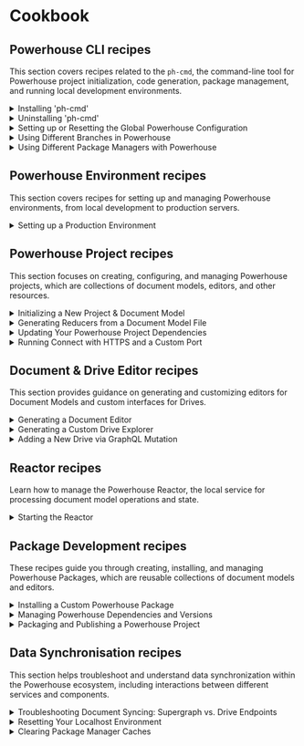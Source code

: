# Cookbook

## Powerhouse CLI recipes

This section covers recipes related to the `ph-cmd`, the command-line tool for Powerhouse project initialization, code generation, package management, and running local development environments.

<details id="installing-ph-cmd">
<summary>Installing 'ph-cmd'</summary>

## How to install Powerhouse CLI

---

## Problem statement

You need to install the Powerhouse CLI (`ph-cmd`) to create and manage Powerhouse projects.

## Prerequisites

- node.js 22 installed
- pnpm package manager 10 installed
- Terminal or command prompt access

## Solution

### Step 1: Install the CLI globally

```bash
pnpm install -g ph-cmd
```

### Step 2: Verify the installation

```bash
ph-cmd --version
```

### Optional: Install specific versions

```bash
# For the staging version
pnpm install -g ph-cmd@staging

# For a specific version
pnpm install -g ph-cmd@<version>
```

## Expected outcome

- Powerhouse CLI (`ph-cmd`) installed globally on your system
- Access to all Powerhouse CLI commands for project creation and management

## Common issues and solutions

- Issue: Permission errors during installation
  - Solution: Use `sudo` on Unix-based systems or run as administrator on Windows
- Issue: Version conflicts
  - Solution: Clean your system using the uninstallation recipe before installing a new version

## Related recipes

- [Installing 'ph-cmd'](#installing-ph-cmd)
- [Uninstalling 'ph-cmd'](#uninstalling-ph-cmd)
- [Setting up or Resetting the Global Powerhouse Configuration](#setting-up-or-resetting-the-global-powerhouse-configuration)

## Further reading

- [Powerhouse Builder Tools](/academy/MasteryTrack/BuilderEnvironment/BuilderTools)
</details>

<details id="uninstalling-ph-cmd">
<summary>Uninstalling 'ph-cmd'</summary>

## How to uninstall Powerhouse CLI

---

## Problem statement

You want to perform a clean installation of the Powerhouse CLI.

## Prerequisites

- Powerhouse CLI (`ph-cmd`) installed
- A terminal or IDE

## Solution

### Step 1: Uninstall `ph-cmd`

```bash
pnpm uninstall -g ph-cmd
```

### Step 2: Remove the global setups folder

```bash
rm -rf ~/.ph
```

## Expected outcome

- Your system should now be clean from the Powerhouse CLI

## Common issues and solutions

- Issue: Outdated version
  - Solution: Uninstall and reinstall the Powerhouse CLI

## Related recipes

- [Installing 'ph-cmd'](#installing-ph-cmd)
- [Uninstalling 'ph-cmd'](#uninstalling-ph-cmd)
- [Setting up or Resetting the Global Powerhouse Configuration](#setting-up-or-resetting-the-global-powerhouse-configuration)

## Further reading

- [Powerhouse Builder Tools](/academy/MasteryTrack/BuilderEnvironment/BuilderTools)
- [Create A New Powerhouse Project](/academy/GetStarted/CreateNewPowerhouseProject)
</details>

<details id="setting-up-or-resetting-the-global-powerhouse-configuration">
<summary>Setting up or Resetting the Global Powerhouse Configuration</summary>

## How to set up or reset the global Powerhouse configuration

---

## Problem statement

You need to initialize the global Powerhouse configuration for the first time, or reset it to resolve issues or start fresh. This might also involve switching to a specific dependency environment like staging.

## Prerequisites

- Powerhouse CLI (`ph-cmd`) installed
- Terminal or command prompt access

## Solution

### Step 1: (Optional) Remove existing configuration

If you suspect issues with your current global setup or want a completely clean slate, remove the existing global configuration directory. **Skip this if setting up for the first time.**

```bash
# Use with caution: this removes your global settings and downloaded dependencies.
rm -rf ~/.ph
```

### Step 2: Set up global defaults

Initialize the default global project configuration.

```bash
ph setup-globals
```

### Step 3: (Optional) Switch to a specific environment (e.g., staging)

If you need to use non-production dependencies, switch the global environment.

```bash
# Switch to staging dependencies
ph use staging

# Or switch back to the latest stable versions
# ph use latest
```

## Expected outcome

- A `~/.ph` directory is created or reset.
- The global project is configured, potentially using the specified environment (e.g., staging).
- You are ready to initialize or work with Powerhouse projects using the defined global settings.

## Common issues and solutions

- Issue: Commands fail after removing `~/.ph`.
  - Solution: Ensure you run `ph setup-globals` afterwards.
- Issue: Need to use specific local dependencies globally.
  - Solution: Use `ph use local /path/to/local/packages`.

## Related recipes

- [Installing 'ph-cmd'](#installing-ph-cmd)
- [Uninstalling 'ph-cmd'](#uninstalling-ph-cmd)
- [Using Different Branches in Powerhouse](#using-different-branches-in-powerhouse)

## Further reading

- [Powerhouse Builder Tools](/academy/MasteryTrack/BuilderEnvironment/BuilderTools)
- [GraphQL Schema Best Practices](/academy/MasteryTrack/WorkWithData/GraphQLAtPowerhouse)
</details>

<details id="using-different-branches-in-powerhouse">
<summary>Using Different Branches in Powerhouse</summary>

## How to use different branches in Powerhouse

---

## Problem statement

You need to access experimental features, bugfixes, or development versions of Powerhouse components that aren't yet available in the stable release.

## Prerequisites

- Terminal or command prompt access
- pnpm package manager 10 installed
- Node.js 22 installed

## Solution

### Step 1: Install CLI with specific branch

Choose the appropriate installation command based on your needs:

```bash
# For latest stable version
pnpm install -g ph-cmd

# For development version
pnpm install -g ph-cmd@dev

# For staging version
pnpm install -g ph-cmd@staging
```

### Step 2: Initialize project with specific branch

When creating a new project, you can specify which branch to use:

```bash
# Use latest stable version of the boilerplate
ph init

# Use development version of the boilerplate
ph init --dev

# Use staging version of the boilerplate
ph init --staging
```

### Step 3: Switch dependencies for existing project

For existing projects, you can switch all dependencies to different versions:

```bash
# Switch to latest production versions
ph use

# Switch to development versions
ph use dev

# Switch to production versions
ph use prod
```

## Expected outcome

- Access to the specified version of Powerhouse components
- Ability to test experimental features or bugfixes
- Project configured with the chosen branch's dependencies

## Common issues and solutions

- Issue: Experimental features not working as expected
  - Solution: This is normal as these versions may contain untested features. Consider switching back to stable versions if issues persist.
- Issue: Version conflicts between components
  - Solution: Ensure all components are using the same branch version. Use `ph use` commands to synchronize versions.

## Related recipes

- [Installing 'ph-cmd'](#installing-ph-cmd)
- Updating Your Powerhouse Project Dependencies
- [Setting up or Resetting the Global Powerhouse Configuration](#setting-up-or-resetting-the-global-powerhouse-configuration)

## Further reading

- [Powerhouse Builder Tools](/academy/MasteryTrack/BuilderEnvironment/BuilderTools)
</details>

<details id="using-different-package-managers-with-powerhouse">
<summary>Using Different Package Managers with Powerhouse</summary>

## How to use different package managers with Powerhouse

---

## Problem statement

You want to use a different package manager (npm, yarn, or bun) instead of pnpm for managing Powerhouse projects and dependencies.

## Prerequisites

- Node.js 22 installed
- Your preferred package manager installed (npm, yarn, or bun)
- Terminal or command prompt access

## Solution

### Step 1: Install the CLI with Your Preferred Package Manager

Choose the appropriate installation command based on your package manager:

```bash
# Using npm
npm install -g ph-cmd --legacy-peer-deps

# Using yarn
yarn global add ph-cmd

# Using bun
bun install -g ph-cmd

# Using pnpm (default)
pnpm install -g ph-cmd
```

### Step 2: Configure PATH for Global Binaries

For yarn and bun, you need to add their global binary directories to your PATH:

#### For Yarn:

```bash
# Add this to your ~/.bashrc, ~/.zshrc, or equivalent
export PATH="$PATH:$(yarn global bin)"
```

#### For Bun:

```bash
# Add this to your ~/.bashrc, ~/.zshrc, or equivalent
export PATH="$PATH:$HOME/.bun/bin"
```

After adding these lines, reload your shell configuration:

```bash
source ~/.bashrc  # or source ~/.zshrc
```

### Step 3: Verify Installation

Check that the CLI is properly installed and accessible:

```bash
ph-cmd --version
```

### Step 4: Using Different Package Managers in Projects

When working with Powerhouse projects, you can specify your preferred package manager:

```bash
# Initialize a project with npm
ph init --package-manager npm

# Initialize a project with yarn
ph init --package-manager yarn

# Initialize a project with bun
ph init --package-manager bun

# Initialize a project with pnpm (preferred default)
ph init --package-manager pnpm
```

## Expected outcome

- Powerhouse CLI installed and accessible through your preferred package manager
- Ability to manage Powerhouse projects using your chosen package manager
- Proper PATH configuration for global binaries

## Common issues and solutions

- Issue: Command not found after installation
  - Solution: Ensure the global binary directory is in your PATH (especially for yarn and bun)
  - Solution: Try running the command with the full path to verify installation
- Issue: Permission errors during installation
  - Solution: Use `sudo` on Unix-based systems or run as administrator on Windows
- Issue: Package manager conflicts
  - Solution: Stick to one package manager per project to avoid lockfile conflicts

## Related recipes

- [Installing 'ph-cmd'](#installing-ph-cmd)
- [Uninstalling 'ph-cmd'](#uninstalling-ph-cmd)
- [Setting up or Resetting the Global Powerhouse Configuration](#setting-up-or-resetting-the-global-powerhouse-configuration)

## Further reading

- [Powerhouse Builder Tools](/academy/MasteryTrack/BuilderEnvironment/BuilderTools)
- [Yarn Global Installation Guide](https://classic.yarnpkg.com/lang/en/docs/cli/global/)
- [Bun Installation Guide](https://bun.sh/docs/installation#how-to-add-your-path)
</details>

## Powerhouse Environment recipes

This section covers recipes for setting up and managing Powerhouse environments, from local development to production servers.

<details id="setting-up-a-production-environment">
<summary>Setting up a Production Environment</summary>

## How to set up a Production Powerhouse Environment

---

## Problem statement

You need to set up a new production-ready server to host and run your Powerhouse services (Connect and Switchboard).

## Prerequisites

- A Linux-based server (Ubuntu or Debian recommended) with `sudo` privileges.
- A registered domain name.
- DNS `A` records for your `connect` and `switchboard` subdomains pointing to your server's public IP address.

## Solution

### Step 1: Install Powerhouse Services

SSH into your server and run the universal installation script. This will install Node.js, pnpm, and prepare the system for Powerhouse services.

```bash
curl -fsSL https://apps.powerhouse.io/install | bash
```

### Step 2: Reload Your Shell

After the installation, reload your shell's configuration to recognize the new commands.

```bash
source ~/.bashrc  # Or source ~/.zshrc if using zsh
```

### Step 3: Initialize a Project

Create a project directory for your services. The `ph-init` command sets up the basic structure. Move into the directory after creation.

```bash
ph-init my-powerhouse-services
cd my-powerhouse-services
```

### Step 4: Configure Services

Run the interactive setup command. This will guide you through configuring Nginx, PM2, databases, and SSL.

```bash
ph service setup
```

During the setup, you will be prompted for:

- **Packages to install:** You can pre-install any Powerhouse packages you need. (Optional)
- **Database:** Choose between a local PostgreSQL setup or connecting to a remote database.
- **SSL Certificate:** Select Let's Encrypt for a production setup. You will need to provide your domain and subdomains.

## Expected outcome

- Powerhouse Connect and Switchboard services are installed, configured, and running on your server.
- Nginx is set up as a reverse proxy with SSL certificates from Let's Encrypt.
- Services are managed by PM2 and will restart automatically on boot or if they crash.
- You can access your services securely at `https://connect.yourdomain.com` and `https://switchboard.yourdomain.com`.

## Common issues and solutions

- **Issue:** `ph: command not found`
  - **Solution:** Ensure you have reloaded your shell with `source ~/.bashrc` or have restarted your terminal session.
- **Issue:** Let's Encrypt SSL certificate creation fails.
  - **Solution:** Verify that your domain's DNS records have fully propagated and are pointing to the correct server IP. This can take some time.
- **Issue:** Services fail to start.
  - **Solution:** Check the service logs for errors using `ph service logs` or `pm2 logs`.

## Related recipes

- [Installing a Custom Powerhouse Package](#installing-a-custom-powerhouse-package)

## Further reading

- [Full Setup Guide](/academy/MasteryTrack/Launch/SetupEnvironment)
</details>

## Powerhouse Project recipes

This section focuses on creating, configuring, and managing Powerhouse projects, which are collections of document models, editors, and other resources.

<details id="initializing-a-new-project-and-document-model">
<summary>Initializing a New Project & Document Model</summary>

## How to initialize a new project and document model

---

## Problem statement

You need to create a new, empty document model within a Powerhouse project using the local Connect application (Studio mode) to represent a workflow of a business process.

## Prerequisites

- Powerhouse CLI (`ph-cmd`) installed
- A Powerhouse project initialized (see [Initializing a Powerhouse Project Recipe](#powerhouse-cli-recipes)) or follow Step 1 & 2 below.
- Access to a terminal or command prompt
- A web browser

## Solution

### Step 1: Initialize a Powerhouse Project (if needed)

If you haven't already, create a new Powerhouse project:

```bash
ph init
# Follow the prompts to name your project
```

### Step 2: Navigate to Project Directory

Change your current directory to the newly created project folder:

```bash
cd <yourprojectname>
```

### Step 3: Start the Local Connect Application

Run the `connect` command to start the local development environment:

```bash
ph connect
```

Wait for the output indicating the server is running (e.g., `Local: http://localhost:3000/`).

### Step 4: Open Connect in Browser

A browser window should open automatically to `http://localhost:3000/`. If not, navigate there manually.

### Step 5: Access Your Local Drive

Click on your local drive displayed on the Connect interface.

### Step 6: Create the Document Model

In the "New Document" section at the bottom of the page, click the `DocumentModel` button.

## Expected outcome

- An empty document model is created and opened in the Document Model Editor within the Connect application.
- You are ready to start defining the schema and logic for your new model.

## Common issues and solutions

- Issue: `ph connect` command fails.
  - Solution: Ensure `ph-cmd` is installed correctly (`ph-cmd --version`). Check for port conflicts if `3000` is already in use. Make sure you are inside the project directory created by `ph init`.
- Issue: Browser window doesn't open automatically.
  - Solution: Manually open `http://localhost:3000/` in your browser.
- Issue: Cannot find the `DocumentModel` button.
  - Solution: Ensure you have navigated into your local drive within the Connect application first.

## Related recipes

- [Initializing a Powerhouse Project](#powerhouse-cli-recipes)
- Designing a Document Model Schema (WIP)
- Implementing Document Model Reducers (Details to be added)

## Further reading

- [GraphQL Schema Best Practices](/academy/MasteryTrack/WorkWithData/GraphQLAtPowerhouse)
</details>

<details id="generating-reducers-from-a-document-model-file">
<summary>Generating Reducers from a Document Model File</summary>

## How to Generate Reducers from a Document Model File

---

## Problem statement

You have a Powerhouse Document Model defined in a `.phdm` or `.phdm.zip` file and need to generate the corresponding reducer functions for your project.

## Prerequisites

- Powerhouse CLI (`ph-cmd`) installed
- A Powerhouse project initialized (`ph init`)
- A `.phdm` or `.phdm.zip` file containing your document model definition, placed in your project (e.g., at the root).

## Solution

### Step 1: Navigate to Project Directory

Ensure your terminal is in the root directory of your Powerhouse project.

```bash
cd <yourprojectname>
```

### Step 2: Run the Generate Command

Execute the `ph generate` command, providing the path to your document model file.

```bash
# Replace todo.phdm.zip with the actual filename/path of your model
ph generate todo.phdm.zip
```

### Step 3: Integrate Generated Code

The command will output the generated reducer scaffolding code in the designated folders.

## Expected outcome

- Reducer functions corresponding to the operations defined in your document model are generated.
- The generated code is ready to be integrated into your project's state management logic.

## Common issues and solutions

## Related recipes

- [Initializing a New Project & Document Model](#initializing-a-new-project-and-document-model)
- Generating a Document Editor

</details>

<details id="updating-your-powerhouse-project-dependencies">
<summary>Updating Your Powerhouse Project Dependencies</summary>

## How to Update Your Powerhouse Project Dependencies

---

## Problem statement

The update command allows you to update your Powerhouse dependencies to their latest versions based on the version ranges specified in your package.json.

```bash
ph update [options]
```

**Examples**

#### Update dependencies based on package.json ranges

```bash
ph update
```

#### Force update to latest dev versions

```bash
ph update --force dev
```

#### Force update to latest stable versions

```bash
ph update --force prod
```

#### Use a specific package manager

```bash
ph update --package-manager pnpm
```

</details>

<details id="running-connect-with-https-and-a-custom-port">
<summary>Running Connect with HTTPS and a Custom Port</summary>

## How to Run Connect with HTTPS and a Custom Port

---

## Problem statement

You need to run the local Powerhouse Connect application using HTTPS, possibly on a different port than the default, for scenarios like testing on a remote server (e.g., EC2) or complying with specific network requirements.

## Prerequisites

- Powerhouse CLI (`ph-cmd`) installed
- A Powerhouse project initialized (`ph init`)
- Potentially, valid SSL/TLS certificates if running in a non-localhost environment that requires trusted HTTPS. (The `--https` flag may use self-signed certificates for local development).

## Solution

### Step 1: Navigate to Project Directory

Ensure your terminal is in the root directory of your Powerhouse project.

```bash
cd <yourprojectname>
```

### Step 2: Run Connect with Flags

Execute the `ph connect` command, adding the `--https` flag to enable HTTPS and the `--port` flag followed by the desired port number.

```bash
# Example using port 8442
ph connect --port 8442 --https
```

### Step 3: Access Connect

Open your web browser and navigate to the specified address. Remember to use `https` and include the custom port.

```
https://<your-hostname-or-ip>:<port>
# Example: https://localhost:8442
# Example: https://my-ec2-instance-ip:8442
```

You might encounter a browser warning about the self-signed certificate; you may need to accept the risk to proceed for local/development testing.

## Expected outcome

- The Powerhouse Connect application starts and serves traffic over HTTPS on the specified port.
- You can access the Connect interface securely using the `https` protocol.

## Common issues and solutions

- Issue: Browser shows security warnings (e.g., "Your connection is not private").
  - Solution: This is expected when using the default self-signed certificate generated by `--https`. For development or internal testing, you can usually proceed by accepting the risk. For production or public-facing scenarios, configure Connect with properly signed certificates (consult Powerhouse documentation for advanced configuration).
- Issue: Port conflict (e.g., `"Port <port> is already in use"`).
  - Solution: Choose a different port number that is not currently occupied by another application.
- Issue: Cannot access Connect from a remote machine.
  - Solution: Ensure the port is open in any firewalls (on the server and potentially network firewalls). Verify you are using the correct public IP address or hostname of the machine running Connect.

## Related recipes

- [Initializing a New Project & Document Model](#initializing-a-new-project-and-document-model)

## Further reading

- [Powerhouse Builder Tools](/academy/MasteryTrack/BuilderEnvironment/BuilderTools)
- [GraphQL Schema Best Practices](/academy/MasteryTrack/WorkWithData/GraphQLAtPowerhouse)
</details>

## Document & Drive Editor recipes

This section provides guidance on generating and customizing editors for Document Models and custom interfaces for Drives.

<details id="generating-a-document-editor">
<summary>Generating a Document Editor</summary>

## How to Generate a Document Editor

---

## Problem statement

You have a Powerhouse document model and need to create a user interface (editor) for it to be used within the Connect application.

## Prerequisites

- Powerhouse CLI (`ph-cmd`) installed
- A Powerhouse project initialized (`ph init`)
- A document model generated or defined within the project (e.g., in the `document-models` directory).

## Solution

### Step 1: Navigate to Project Directory

Ensure your terminal is in the root directory of your Powerhouse project.

```bash
cd <yourprojectname>
```

### Step 2: Generate the Editor Template

Run the `generate` command, specifying the editor name (usually matching the document model name) and the associated document type.

```bash
# Replace <ModelName> with the name of your document model (e.g., To-do List)
# Replace <docType> with the identifier for your document (e.g., powerhouse/todolist)
ph generate --editor <ModelName> --document-types <docType>
```

## Expected outcome

- A new directory is created under `editors/` (e.g., `editors/<model-name>/`).
- An `editor.tsx` file is generated within that directory, containing a basic template for your document editor.
- You can now customize `editor.tsx` to build your desired UI using HTML, Tailwind CSS, or custom CSS.

## Related recipes

- [Initializing a New Project & Document Model](#initializing-a-new-project-and-document-model)
- [Generating a Custom Drive Explorer](#generating-a-custom-drive-explorer)

## Further reading

- [Build a Todo-list Editor](/academy/GetStarted/BuildToDoListEditor)
</details>

<details id="generating-a-custom-drive-explorer">
<summary>Generating a Custom Drive Explorer</summary>

## How to Generate a Custom Drive Explorer

---

## Problem statement

You need a custom, application-like interface to browse, organize, or interact with specific types of documents stored within a Powerhouse drive, going beyond the standard file listing.

## Prerequisites

- Powerhouse CLI (`ph-cmd`) installed
- A Powerhouse project initialized (`ph init`)

## Solution

### Step 1: Navigate to Project Directory

Ensure your terminal is in the root directory of your Powerhouse project.

```bash
cd <yourprojectname>
```

### Step 2: Generate the Drive Explorer Template

Run the `generate` command, specifying the `--drive-editor` flag and a name for your drive explorer application.

```bash
# Replace <drive-app-name> with a suitable name for your drive explorer (e.g., todo-drive-explorer)
ph generate --drive-editor <drive-app-name>
```

## Expected outcome

- A new directory is created under `editors/` (e.g., `editors/<drive-app-name>/`).
- Template files (`EditorContainer.tsx`, components, hooks, etc.) are generated within that directory, providing a basic structure for a drive explorer.
- You can now customize these files to create your specific drive interface, potentially removing default components and adding custom views relevant to your document models.
- Remember to update your `powerhouse.manifest.json` to register the new app.

## Related recipes

- [Generating a Document Editor](#generating-a-document-editor)

## Further reading

- [Build a Drive-Explorer](/academy/MasteryTrack/BuildingUserExperiences/BuildingADriveExplorer)
</details>

<details id="adding-a-new-drive-via-graphql-mutation">
<summary>Adding a New Drive via GraphQL Mutation</summary>

## How to Add a New Remote Drive via GraphQL Mutation

---

## Problem statement

You want to programmatically add a new remote drive to your Powerhouse Connect environment using a GraphQL mutation. This is useful for automation, scripting, or integrating with external systems.

## Prerequisites

- Access to the Switchboard or remote reactor (server node) of your Connect instance.
- The GraphQL endpoint for your instance (e.g., `https://staging.switchboard.phd/graphql/system`).
- Appropriate permissions to perform mutations.

## Solution

### Step 1: Access the GraphQL Playground or Client

Open the GraphQL Playground at your endpoint (e.g., [https://staging.switchboard.phd/graphql/system](https://staging.switchboard.phd/graphql/system)), or use a GraphQL client of your choice.

### Step 2: Prepare the Mutation

Use the following mutation to create a new drive, set a name and add a drive icon. Weither or not you define a ID & Slug is up to you:

```graphql
mutation Mutation(
  $name: String!
  $icon: String
  $addDriveId: String
  $slug: String
) {
  addDrive(name: $name, icon: $icon, id: $addDriveId, slug: $slug) {
    icon
    id
    name
    slug
  }
}
```

Example variables:

```json
{
  "name": "AcademyTest",
  "icon": "https://static.thenounproject.com/png/3009860-200.png",
  "addDriveId": null,
  "slug": null
}
```

You can also provide a custom `id`, `slug`, or `preferredEditor` if needed.

### Step 3: Execute the Mutation

Run the mutation. On success, you will receive a response containing the new drive's `icon`, `id`, `name`, and `slug`:

```json
{
  "data": {
    "addDrive": {
      "icon": "https://static.thenounproject.com/png/3009860-200.png",
      "id": "6461580b-d317-4596-942d-f6b3d1bfc8fd",
      "name": "AcademyTest",
      "slug": "6461580b-d317-4596-942d-f6b3d1bfc8fd"
    }
  }
}
```

### Step 4: Construct the Drive URL

Once you have the `id` or `slug`, you can construct the drive URL for Connect:

- Format: `domain/d/driveId` or `domain/d/driveSlug`
- Example: `https://staging.connect.phd/d/6461580b-d317-4596-942d-f6b3d1bfc8fd`

### Step 5: Add the Drive in Connect

Use the constructed URL to add or access the drive in your Connect environment.

## Expected outcome

- A new drive is created and accessible in your Connect environment.
- The drive can be managed or accessed using the generated URL.

## Related recipes

- [Configuring Drives](/academy/MasteryTrack/BuildingUserExperiences/ConfiguringDrives)
- [Initializing a New Project & Document Model](#initializing-a-new-project-and-document-model)

## Further reading

- [GraphQL Playground](https://www.apollographql.com/docs/apollo-server/testing/graphql-playground/)
- [Powerhouse Builder Tools](/academy/MasteryTrack/BuilderEnvironment/BuilderTools)

</details>

## Reactor recipes

Learn how to manage the Powerhouse Reactor, the local service for processing document model operations and state.

<details id="starting-the-reactor">
<summary>Starting the Reactor</summary>

## How to Start the Powerhouse Reactor

---

## Problem statement

You need to start the Powerhouse Reactor, the local service responsible for processing document model operations and managing state, typically for testing or development purposes.

## Prerequisites

- Powerhouse CLI (`ph-cmd`) installed
- A Powerhouse project initialized (`ph init`)
- You are in the root directory of your Powerhouse project.

## Solution

### Step 1: Navigate to Project Directory (if needed)

Ensure your terminal is in the root directory of your Powerhouse project.

```bash
cd <yourprojectname>
```

### Step 2: Run the Reactor Command

Execute the `ph reactor` command.

```bash
ph reactor
```

## Expected outcome

- The Reactor service starts, typically listening on `localhost:4001`.
- You will see log output indicating the reactor is running and ready to process operations.
- A GraphQL endpoint is usually available at `http://localhost:4001/graphql` for direct interaction and testing.

## Common issues and solutions

- Issue: Reactor fails to start, mentioning port conflicts.
  - Solution: Ensure port `4001` (or the configured reactor port) is not already in use by another application. Stop the conflicting application or configure the reactor to use a different port (if possible, check documentation).
- Issue: Errors related to storage or configuration.
  - Solution: Check the `powerhouse.manifest.json` and any reactor-specific configuration files for errors. Ensure storage providers (like local disk) are accessible and configured correctly.

## Related recipes

- [Initializing a New Project & Document Model](#initializing-a-new-project-and-document-model)
- Testing with GraphQL (Details to be added)

</details>

## Package Development recipes

These recipes guide you through creating, installing, and managing Powerhouse Packages, which are reusable collections of document models and editors.

<details id="installing-a-custom-powerhouse-package">
<summary>Installing a Custom Powerhouse Package</summary>

## How to Install a Custom Powerhouse Package

---

## Problem statement

You have developed and published a Powerhouse package (containing document models, editors, etc.) to npm, or you have a local package, and you need to install it into another Powerhouse project.

## Prerequisites

- Powerhouse CLI (`ph-cmd`) installed
- A Powerhouse project initialized (`ph init`) where you want to install the package.
- The custom package is either published to npm or available locally.

## Solution

### Step 1: Navigate to the Target Project Directory

Ensure your terminal is in the root directory of the Powerhouse project where you want to install the package.

```bash
cd <your-target-project-name>
```

### Step 2: Install the Package

Use the `ph install` command followed by the package name (if published to npm) or the path to the local package.

**For npm packages:**

```bash
# Replace <your-package-name> with the actual name on npm
ph install <your-package-name>
```

**For local packages (using a relative or absolute path):**

```bash
# Example using a relative path
ph install ../path/to/my-local-package

# Example using an absolute path
ph install /Users/you/dev/my-local-package
```

### Step 3: Verify Installation

Check your project's `package.json` and `powerhouse.manifest.json` to ensure the package dependency has been added correctly. Run `ph connect` to see if the components from the installed package are available.

## Expected outcome

- The custom Powerhouse package is downloaded and installed into your project's dependencies.
- The `powerhouse.manifest.json` is updated (if necessary) to reflect the installed package.
- Document models, editors, drive explorers, or other components from the package become available within the target project.

## Common issues and solutions

- Issue: Package not found (npm).
  - Solution: Double-check the package name for typos. Ensure the package is published and accessible on npm.
- Issue: Path not found (local).
  - Solution: Verify the relative or absolute path to the local package directory is correct.
- Issue: Conflicts with existing project components or dependencies.
  - Solution: Resolve version conflicts or naming collisions as needed. Review the installed package's structure and dependencies.

## Related recipes

- [Publishing a Powerhouse Package](#publishing-a-powerhouse-package)
- [Initializing a Powerhouse Project](#initializing-a-new-project-and-document-model)

</details>

<details id="managing-powerhouse-dependencies-and-versions">
<summary>Managing Powerhouse Dependencies and Versions</summary>

## How to Manage Powerhouse Dependencies and Versions

---

> **Note:** This is a temporary solution until version control is fully implemented in Powerhouse. Future updates may change how dependencies are managed.

## Problem statement

You need to understand and manage different types of dependencies in your Powerhouse project, including:

- Monorepo dependencies (from the Powerhouse core repository)
- Project-specific dependencies (from published npm packages)
- Boilerplate dependencies

## Prerequisites

- Powerhouse CLI (`ph-cmd`) installed
- A Powerhouse project initialized (`ph init`)
- npm account (if you need to publish packages)

## Solution

### Understanding Different Types of Dependencies

1. **Monorepo Dependencies**
   - The Powerhouse monorepo has three main branches:
     - `main` (stable)
     - `dev` (development)
     - `staging` (pre-release)
   - You can use these branches by:

     ```bash
     # Install dev version of CLI
     pnpm install -g ph-cmd@dev

     # Initialize project with dev dependencies
     ph init --dev
     ```

2. **Project Dependencies**
   - These are dependencies from published npm packages
   - Update them using:

     ```bash
     # Update to latest stable versions
     ph use

     # Update to development versions
     ph use dev

     # Update to production versions
     ph use prod
     ```

3. **Publishing Updated Dependencies**
   - If you make changes to dependencies, you need to:
     1. Update the dependencies in your project
     2. Publish the updated package to npm
     3. Other projects will then get the new version when they run `ph install`

### Important Notes

1. **Breaking Changes**
   - Currently, updating Connect versions might break older packages
   - Always test thoroughly after updating dependencies
   - Consider publishing to a private npm registry for testing

2. **Local Development**
   - Using `ph use` in a project folder only affects that specific project
   - Other projects will still download the latest published version from npm
   - For testing, you can publish to your own npm account

## Expected outcome

- Clear understanding of different dependency types
- Ability to manage and update dependencies appropriately
- Knowledge of when to publish updated packages

## Common issues and solutions

- Issue: Dependencies not updating as expected
  - Solution: Ensure you're using the correct `ph use` command for your needs
- Issue: Breaking changes after updates
  - Solution: Test thoroughly and consider publishing to a private npm registry first
- Issue: Confusion about which version is being used
  - Solution: Check your package.json and powerhouse.manifest.json for current versions

## Related recipes

- [Installing 'ph-cmd'](#installing-ph-cmd)
- [Using Different Branches in Powerhouse](#using-different-branches-in-powerhouse)
- [Setting up or Resetting the Global Powerhouse Configuration](#setting-up-or-resetting-the-global-powerhouse-configuration)

## Further reading

- [Powerhouse Builder Tools](/academy/MasteryTrack/BuilderEnvironment/BuilderTools)
- [GraphQL Schema Best Practices](/academy/MasteryTrack/WorkWithData/GraphQLAtPowerhouse)

</details>

<details id="packaging-and-publishing-a-powerhouse-project">
<summary>Packaging and Publishing a Powerhouse Project</summary>

## How to Package and Publish a Powerhouse Project

---

## Problem statement

You have created a collection of document models, editors, or other components and want to share it as a reusable package on a public or private npm registry. Publishing a package allows other projects to install and use your creations easily.

## Prerequisites

- A completed Powerhouse project that you are ready to share.
- An account on [npmjs.com](https://www.npmjs.com/) (or a private registry).
- Your project's `package.json` should have a unique name and correct version.
- You must be logged into your npm account via the command line.

## Solution

### Step 1: Build the Project

First, compile your project to create a production-ready build in the `dist/` or `build/` directory.

```bash
pnpm build
```

### Step 2: Log In to npm

If you aren't already, log in to your npm account. You will be prompted for your username, password, and one-time password.

```bash
npm login
```

### Step 3: Version Your Package

Update the package version according to semantic versioning. This command updates `package.json` and creates a new Git tag.

```bash
# Choose one depending on the significance of your changes
pnpm version patch   # For bug fixes (e.g., 1.0.0 -> 1.0.1)
pnpm version minor   # For new features (e.g., 1.0.1 -> 1.1.0)
pnpm version major   # For breaking changes (e.g., 1.1.0 -> 2.0.0)
```

### Step 4: Publish the Package

Publish your package to the npm registry. If it's your first time publishing a scoped package (e.g., `@your-org/your-package`), you may need to add the `--access public` flag.

```bash
npm publish --access public
```

### Step 5: Push Git Commits and Tags

Push your new version commit and tag to your remote repository to keep it in sync.

```bash
# Push your current branch
git push

# Push the newly created version tag
git push --tags
```

## Expected outcome

- Your Powerhouse project is successfully published to the npm registry.
- Other developers can now install your package into their projects using `ph install @your-org/your-package-name`.
- Your Git repository is updated with the new version information.

## Common issues and solutions

- **Issue**: "403 Forbidden" or "You do not have permission" error on publish.
  - **Solution**: Ensure your package name is unique and not already taken on npm. If it's a scoped package (`@scope/name`), make sure the organization exists and you have permission to publish to it. For public scoped packages, you must include `--access public`.

## Related recipes

- [Installing a Custom Powerhouse Package](#installing-a-custom-powerhouse-package)
- [Managing Powerhouse Dependencies and Versions](#managing-powerhouse-dependencies-and-versions)

</details>

## Data Synchronisation recipes

This section helps troubleshoot and understand data synchronization within the Powerhouse ecosystem, including interactions between different services and components.

<details id="troubleshooting-document-syncing">
<summary>Troubleshooting Document Syncing: Supergraph vs. Drive Endpoints</summary>

## Troubleshooting Document Syncing: Supergraph vs. Drive Endpoints

---

## Problem statement

You've created or modified documents within a specific drive using Powerhouse Connect, but when you query the main GraphQL endpoint (`http://localhost:4001/graphql`), you don't see the changes or the documents you expected. This can lead to confusion about whether data is being synced correctly.

## Prerequisites

- Powerhouse CLI (`ph-cmd`) installed.
- A Powerhouse project initialized (`ph init`).
- The Powerhouse Reactor is running (`ph reactor`).
- Powerhouse Connect is running (`ph connect`).
- You have attempted to create or modify documents in a drive (e.g., a "finances" drive).

## Solution

Understanding the different GraphQL endpoints in Powerhouse is crucial for effective troubleshooting:

1.  **The Supergraph Endpoint (`http://localhost:4001/graphql`):**
    - This is the main entry point for the supergraph, which combines various subgraphs (e.g., system information, user accounts, etc.).
    - While you can query many things here, it's generally **not** the endpoint for direct, real-time document content operations like `pushUpdates` for a specific drive.

2.  **Drive-Specific Endpoints (e.g., `http://localhost:4001/d/<driveId>` or `http://localhost:4001/d/<driveId>/graphql`):**
    - Each drive (e.g., "finances", "mydocs") has its own dedicated endpoint.
    - Operations that modify or directly interact with the content of a specific drive, such as creating new documents or pushing updates, are typically handled by this endpoint.
    - When you interact with documents in Powerhouse Connect, it communicates with these drive-specific endpoints.

**Troubleshooting Steps:**

1.  **Identify the Correct Endpoint:**
    - As illustrated in the scenario where a user was looking for documents in a "finances" drive, the key realization was needing to interact with the `http://localhost:4001/d/finances` endpoint for document-specific operations, not just `http://localhost:4001/graphql`.

2.  **Inspect Network Requests:**
    - Open your browser's developer tools (usually by pressing F12) and go to the "Network" tab.
    - Perform an action in Powerhouse Connect that involves a document (e.g., creating, saving).
    - Look for GraphQL requests. You'll often see operations like `pushUpdates`.
    - Examine the "Request URL" or "Path" for these requests. You'll likely see they are being sent to a drive-specific endpoint (e.g., `/d/finances`, `/d/powerhouse`).
    - The payload might show `operationName: "pushUpdates"`, confirming a document modification attempt.

3.  **Querying Drive Data:**
    - If you want to query the state of documents within a specific drive via GraphQL, ensure you are targeting that drive's GraphQL endpoint (often `http://localhost:4001/d/<driveId>/graphql` or through specific queries available on the main supergraph that reference the drive). The exact query structure will depend on your document models.

4.  **Clear Caches and Reset (If Necessary):**
    - Sometimes, old state or cached data can cause confusion. As a general troubleshooting step if issues persist:
      - Try deleting the `.ph` folder in your user's home directory (`~/.ph`). This folder stores global Powerhouse configurations and cached dependencies.
      - Clear browser storage (localStorage, IndexedDB) for the Connect application.

## Expected outcome

- You can correctly identify which GraphQL endpoint to use for different types of queries and operations.
- You understand that document-specific operations (like creating or updating documents in a drive) are typically handled by drive-specific endpoints.
- You can use browser developer tools to inspect network requests and confirm which endpoints Powerhouse Connect is using.
- Documents sync as expected, and you can retrieve their state by querying the appropriate endpoint.

## Common issues and solutions

- **Issue:** Documents created in Connect don't appear when querying `http://localhost:4001/graphql`.
  - **Solution:** You are likely querying the general supergraph. For document-specific data, ensure you are targeting the drive's endpoint (e.g., `http://localhost:4001/d/<driveId>`) or using queries designed to fetch data from specific drives. Inspect Connect's network activity to see the endpoint it uses for `pushUpdates`.
- **Issue:** Persistent syncing problems or unexpected behavior after trying the above.
  - **Solution:** Consider cleaning the global Powerhouse setup by removing `~/.ph`

</details>

<details id="resetting-your-localhost-environment">
<summary>Resetting Your Localhost Environment</summary>

## How to Reset Your Localhost Environment

---

## Problem statement

You are running Powerhouse Connect locally (via `ph connect`), but you can't find your local drive in the interface. Alternatively, you can see the drive or have recreated it, but the `DocumentModel` button is missing, preventing you from creating new document model schemas.

## Prerequisites

- Powerhouse Connect is running locally.
- The Powerhouse Connect interface is open in your browser.

## Solution

This issue is often caused by corrupted or inconsistent data stored in your browser's local storage for the Connect application. Clearing this storage forces a re-initialization of your local environment.

### Step 1: Open Settings

In the bottom-left corner of the Powerhouse Connect UI, click on the "Settings" menu.

### Step 2: Find the Danger Zone

In the settings panel that appears, scroll or navigate to the "Danger Zone" section.

### Step 3: Clear Local Storage

Click the "Clear storage" button. A confirmation prompt may appear. Confirming this action will wipe all application data stored in your browser for your local environment, including the state of your local drive.

### Step 4: Verify the Reset

The application should automatically refresh and re-initialize its state. If it doesn't, manually reload the page. Your local drive should now be present with the `DocumentModel` button restored.

## Expected outcome

- Your local drive is visible again in the Powerhouse Connect UI.
- The `DocumentModel` button is available inside the local drive.
- You can proceed to create and edit document models in your local environment.

## Common issues and solutions

- **Issue**: The problem persists after clearing storage.
  - **Solution**: Try clearing your browser's cache and cookies for the localhost domain. As a last resort, follow the recipe for [Clearing Package Manager Caches](#clearing-package-manager-caches) and reinstalling dependencies.

## Related recipes

- [Troubleshooting Document Syncing](#troubleshooting-document-syncing)
- [Initializing a New Project & Document Model](#initializing-a-new-project-and-document-model)

</details>

<details id="clearing-package-manager-caches">
<summary>Clearing Package Manager Caches</summary>

## How to Clear Package Manager Caches

---

## Problem statement

You are encountering unexpected issues with dependencies, `ph-cmd` installation, or package resolution. Corrupted or outdated caches for your package manager (pnpm, npm, yarn) can often be the cause. Clearing the cache forces the package manager to refetch packages, which can resolve these problems.

## Prerequisites

- Terminal or command prompt access
- A package manager (pnpm, npm, or yarn) installed

## Solution

Choose the commands corresponding to the package manager you are using.

### For pnpm

`pnpm` has a robust set of commands to manage its content-addressable store.

```bash
# Verify the integrity of the cache
pnpm cache verify

# Remove orphaned packages from the store
pnpm store prune
```

### For npm

`npm` provides commands to clean and verify its cache.

```bash
# Verify the contents of the cache folder, which can fix some issues
npm cache verify

# If verification doesn't solve the issue, force clean the cache
npm cache clean --force
```

### For Yarn (v1 Classic)

Yarn Classic allows you to list and clean the cache.

```bash
# List the contents of the cache
yarn cache list

# Clean the cache
yarn cache clean --force
```

## Expected outcome

- The package manager's cache is cleared or verified.
- Subsequent installations will fetch fresh versions of packages, potentially resolving dependency-related errors.
- Your system is in a cleaner state for managing Powerhouse project dependencies.

## Common issues and solutions

- **Issue**: Problems persist after clearing the cache.
  - **Solution**: The issue might not be cache-related. Consider completely removing `node_modules` and lockfiles (`pnpm-lock.yaml`, `package-lock.json`, `yarn.lock`) and running `pnpm install` (or equivalent) again.

## Related recipes

- [Installing 'ph-cmd'](#installing-ph-cmd)
- [Uninstalling 'ph-cmd'](#uninstalling-ph-cmd)
- [Managing Powerhouse Dependencies and Versions](#managing-powerhouse-dependencies-and-versions)

</details>

